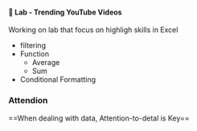 
#### 🧪 Lab - Trending YouTube Videos

Working on lab that focus on highligh skills in Excel

 - filtering 
 - Function
    - Average
    - Sum
- Conditional Formatting 


### Attendion
==When dealing with data, Attention-to-detal is Key==


